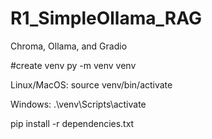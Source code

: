 # R1_SimpleOllama_RAG
Chroma, Ollama, and Gradio

#create venv
py -m venv venv

Linux/MacOS: 
source venv/bin/activate

Windows: 
.\venv\Scripts\activate

pip install -r dependencies.txt
